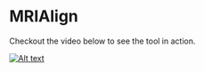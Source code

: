 # MRIAlign
Checkout the video below to see the tool in action.


[![Alt text](https://img.youtube.com/vi/DsP2mXugeQY/0.jpg)](https://www.youtube.com/watch?v=DsP2mXugeQY)
